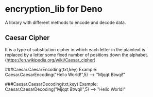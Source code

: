 # encryption_lib for Deno
A library with different methods to encode and decode data.


## Caesar Cipher
It is a type of substitution cipher in which each letter in the plaintext is replaced by a letter some fixed number of positions down the alphabet. 
(https://en.wikipedia.org/wiki/Caesar_cipher)

###Caesar.CaesarEncoding(txt,key)
Example:
Caesar.CaesarEncoding("Hello World!",5) --> "Mjqqt Btwqi!"


###Caesar.CaesarDecoding(txt,key)
Example:
Caesar.CaesarDecoding("Mjqqt Btwqi!",5) --> "Hello World!"
